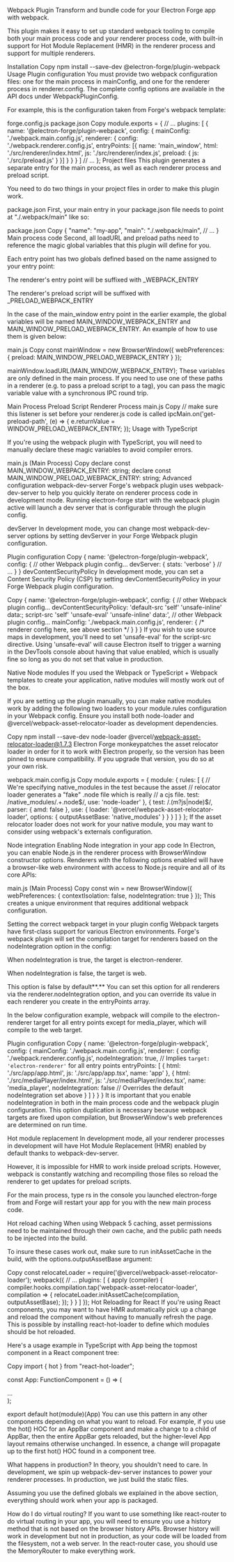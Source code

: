 Webpack Plugin
Transform and bundle code for your Electron Forge app with webpack.

This plugin makes it easy to set up standard webpack tooling to compile both your main process code and your renderer process code, with built-in support for Hot Module Replacement (HMR) in the renderer process and support for multiple renderers.

Installation
Copy
npm install --save-dev @electron-forge/plugin-webpack
Usage
Plugin configuration
You must provide two webpack configuration files: one for the main process in mainConfig, and one for the renderer process in renderer.config. The complete config options are available in the API docs under WebpackPluginConfig.

For example, this is the configuration taken from Forge's webpack template:

forge.config.js
package.json
Copy
module.exports = {
  // ...
  plugins: [
    {
      name: '@electron-forge/plugin-webpack',
      config: {
        mainConfig: './webpack.main.config.js',
        renderer: {
          config: './webpack.renderer.config.js',
          entryPoints: [{
            name: 'main_window',
            html: './src/renderer/index.html',
            js: './src/renderer/index.js',
            preload: {
              js: './src/preload.js'
            }
          }]
        }
      }
    }
  ]
  // ...
};
Project files
This plugin generates a separate entry for the main process, as well as each renderer process and preload script.

You need to do two things in your project files in order to make this plugin work.

package.json
First, your main entry in your package.json file needs to point at "./.webpack/main" like so:

package.json
Copy
{
  "name": "my-app",
  "main": "./.webpack/main",
  // ...
}
Main process code
Second, all loadURL and preload paths need to reference the magic global variables that this plugin will define for you.

Each entry point has two globals defined based on the name assigned to your entry point:

The renderer's entry point will be suffixed with _WEBPACK_ENTRY

The renderer's preload script will be suffixed with _PRELOAD_WEBPACK_ENTRY

In the case of the main_window entry point in the earlier example, the global variables will be named MAIN_WINDOW_WEBPACK_ENTRY and MAIN_WINDOW_PRELOAD_WEBPACK_ENTRY. An example of how to use them is given below:

main.js
Copy
const mainWindow = new BrowserWindow({
  webPreferences: {
    preload: MAIN_WINDOW_PRELOAD_WEBPACK_ENTRY
  }
});

mainWindow.loadURL(MAIN_WINDOW_WEBPACK_ENTRY);
These variables are only defined in the main process. If you need to use one of these paths in a renderer (e.g. to pass a preload script to a <webview> tag), you can pass the magic variable value with a synchronous IPC round trip.

Main Process
Preload Script
Renderer Process
main.js
Copy
// make sure this listener is set before your renderer.js code is called
ipcMain.on('get-preload-path', (e) => {
  e.returnValue = WINDOW_PRELOAD_WEBPACK_ENTRY;
});
Usage with TypeScript

If you're using the webpack plugin with TypeScript, you will need to manually declare these magic variables to avoid compiler errors.

main.js (Main Process)
Copy
declare const MAIN_WINDOW_WEBPACK_ENTRY: string;
declare const MAIN_WINDOW_PRELOAD_WEBPACK_ENTRY: string;
Advanced configuration
webpack-dev-server
Forge's webpack plugin uses webpack-dev-server to help you quickly iterate on renderer process code in development mode. Running electron-forge start with the webpack plugin active will launch a dev server that is configurable through the plugin config.

devServer
In development mode, you can change most webpack-dev-server options by setting devServer in your Forge Webpack plugin configuration.

Plugin configuration
Copy
{
  name: '@electron-forge/plugin-webpack',
  config: {
    // other Webpack plugin config...
    devServer: {
      stats: 'verbose'
    }
    // ...
  }
}
devContentSecurityPolicy
In development mode, you can set a Content Security Policy (CSP) by setting devContentSecurityPolicy in your Forge Webpack plugin configuration.

Copy
{
  name: '@electron-forge/plugin-webpack',
  config: {
    // other Webpack plugin config...
    devContentSecurityPolicy: 'default-src \'self\' \'unsafe-inline\' data:; script-src \'self\' \'unsafe-eval\' \'unsafe-inline\' data:',
    // other Webpack plugin config...
    mainConfig: './webpack.main.config.js',
    renderer: {
      /* renderer config here, see above section */
    }
  }
}
If you wish to use source maps in development, you'll need to set 'unsafe-eval' for the script-src directive. Using 'unsafe-eval' will cause Electron itself to trigger a warning in the DevTools console about having that value enabled, which is usually fine so long as you do not set that value in production.

Native Node modules
If you used the Webpack or TypeScript + Webpack templates to create your application, native modules will mostly work out of the box.

If you are setting up the plugin manually, you can make native modules work by adding the following two loaders to your module.rules configuration in your Webpack config. Ensure you install both node-loader and @vercel/webpack-asset-relocator-loader as development dependencies.

Copy
npm install --save-dev node-loader @vercel/webpack-asset-relocator-loader@1.7.3
Electron Forge monkeypatches the asset relocator loader in order for it to work with Electron properly, so the version has been pinned to ensure compatibility. If you upgrade that version, you do so at your own risk.

webpack.main.config.js
Copy
module.exports = {
  module: {
    rules: [
      {
        // We're specifying native_modules in the test because the asset
        // relocator loader generates a "fake" .node file which is really
        // a cjs file.
        test: /native_modules\/.+\.node$/,
        use: 'node-loader'
      },
      {
        test: /\.(m?js|node)$/,
        parser: { amd: false },
        use: {
          loader: '@vercel/webpack-asset-relocator-loader',
          options: {
            outputAssetBase: 'native_modules'
          }
        }
      }
    ]
  }
};
If the asset relocator loader does not work for your native module, you may want to consider using webpack's externals configuration.

Node integration
Enabling Node integration in your app code
In Electron, you can enable Node.js in the renderer process with BrowserWindow constructor options. Renderers with the following options enabled will have a browser-like web environment with access to Node.js require and all of its core APIs:

main.js (Main Process)
Copy
const win = new BrowserWindow({
  webPreferences: {
    contextIsolation: false,
    nodeIntegration: true
  }
});
This creates a unique environment that requires additional webpack configuration.

Setting the correct webpack target in your plugin config
Webpack targets have first-class support for various Electron environments. Forge's webpack plugin will set the compilation target for renderers based on the nodeIntegration option in the config:

When nodeIntegration is true, the target is electron-renderer.

When nodeIntegration is false, the target is web.

This option is false by default**.** You can set this option for all renderers via the renderer.nodeIntegration option, and you can override its value in each renderer you create in the entryPoints array.

In the below configuration example, webpack will compile to the electron-renderer target for all entry points except for media_player, which will compile to the web target.

Plugin configuration
Copy
{
  name: '@electron-forge/plugin-webpack',
  config: {
    mainConfig: './webpack.main.config.js',
    renderer: {
      config: './webpack.renderer.config.js',
      nodeIntegration: true, // Implies `target: 'electron-renderer'` for all entry points
      entryPoints: [
        {
          html: './src/app/app.html',
          js: './src/app/app.tsx',
          name: 'app'
        },
        {
          html: './src/mediaPlayer/index.html',
          js: './src/mediaPlayer/index.tsx',
          name: 'media_player',
          nodeIntegration: false // Overrides the default nodeIntegration set above
        }
      ]
    }
  }
}
It is important that you enable nodeIntegration in both in the main process code and the webpack plugin configuration. This option duplication is necessary because webpack targets are fixed upon compilation, but BrowserWindow's web preferences are determined on run time.

Hot module replacement
In development mode, all your renderer processes in development will have Hot Module Replacement (HMR) enabled by default thanks to webpack-dev-server.

However, it is impossible for HMR to work inside preload scripts. However, webpack is constantly watching and recompiling those files so reload the renderer to get updates for preload scripts.

For the main process, type rs in the console you launched electron-forge from and Forge will restart your app for you with the new main process code.

Hot reload caching
When using Webpack 5 caching, asset permissions need to be maintained through their own cache, and the public path needs to be injected into the build.

To insure these cases work out, make sure to run initAssetCache in the build, with the options.outputAssetBase argument:

Copy
const relocateLoader = require('@vercel/webpack-asset-relocator-loader');
webpack({
  // ...
  plugins: [
    {
      apply (compiler) {
        compiler.hooks.compilation.tap('webpack-asset-relocator-loader', compilation => {
          relocateLoader.initAssetCache(compilation, outputAssetBase);
        });
      }
    }
  ]
});
Hot Reloading for React
If you're using React components, you may want to have HMR automatically pick up a change and reload the component without having to manually refresh the page. This is possible by installing react-hot-loader to define which modules should be hot reloaded.

Here's a usage example in TypeScript with App being the topmost component in a React component tree:

Copy
import { hot } from "react-hot-loader";

const App: FunctionComponent = () => (
  <div>
    ...
  </div>
);

export default hot(module)(App)
You can use this pattern in any other components depending on what you want to reload. For example, if you use the hot() HOC for an AppBar component and make a change to a child of AppBar, then the entire AppBar gets reloaded, but the higher-level App layout remains otherwise unchanged. In essence, a change will propagate up to the first hot() HOC found in a component tree.

What happens in production?
In theory, you shouldn't need to care. In development, we spin up webpack-dev-server instances to power your renderer processes. In production, we just build the static files.

Assuming you use the defined globals we explained in the above section, everything should work when your app is packaged.

How do I do virtual routing?
If you want to use something like react-router to do virtual routing in your app, you will need to ensure you use a history method that is not based on the browser history APIs. Browser history will work in development but not in production, as your code will be loaded from the filesystem, not a web server. In the react-router case, you should use the MemoryRouter to make everything work.